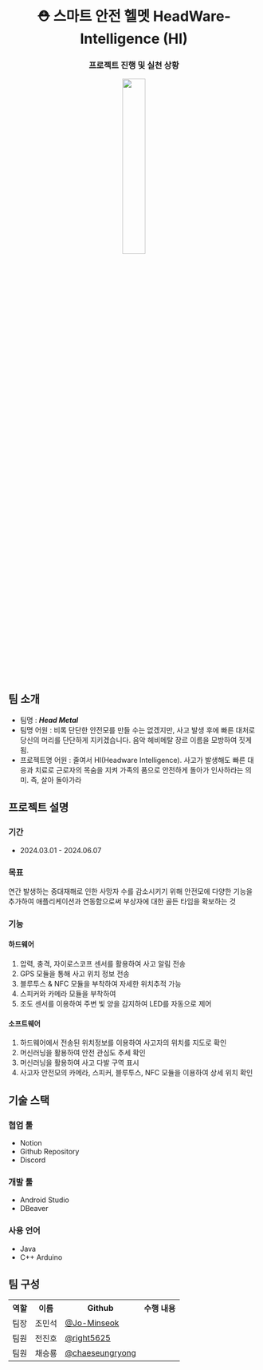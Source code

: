 <!DOCTYPE html>
<html>
    <head>
        <meta charset="utf-8" lang="ko">
    </head>
    <body>
        <header>
            <div>
                <h1> ⛑️ 스마트 안전 헬멧 HeadWare-Intelligence (HI) </h1>
                    <section align="center">
                        <h3>프로젝트 진행 및 실천 상황</h3>
                        <a href="https://headware-intelligence.notion.site/5d05bd39b6f94036b9247e35d3040202?pvs=4"><img width = "30%" src = "https://img.shields.io/badge/Notion-000000?style=plastic&logo=notion&logoColor=ffffff"/></a>
                    </section>
            </div>
        </header>
        <main>
            <div>
                <h2>팀 소개</h2>
                <ul>
                    <li>팀명 : <strong><em>Head Metal</em></strong></li>
                    <li>팀명 어원 : 비록 단단한 안전모를 만들 수는 없겠지만, 사고 발생 후에 빠른 대처로 당신의 머리를 단단하게 지키겠습니다. 음악 헤비메탈 장르 이름을 모방하여 짓게 됨. </li>
                    <li>프로젝트명 어원 : 줄여서 HI(Headware Intelligence). 사고가 발생해도 빠른 대응과 치료로 근로자의 목숨을 지켜 가족의 품으로 안전하게 돌아가 인사하라는 의미. 즉, 살아 돌아가라</li>
                </ul>
            </div>
            <div>
                <h2>프로젝트 설명</h2>
                    <section>
                        <h3>기간</h3>
                        <ul>
                            <li>2024.03.01 - 2024.06.07</li>
                        </ul>
                    </section>
                    <section>
                        <h3>목표</h3>
                        <p>연간 발생하는 중대재해로 인한 사망자 수를 감소시키기 위해 안전모에 다양한 기능을 추가하여 애플리케이션과 연동함으로써 부상자에 대한 골든 타임을 확보하는 것</p>
                    </section>
                    <section>
                        <h3>기능</h3>
                    <section>
                        <h4>하드웨어</h4>
                        <ol>
                            <li>압력, 충격, 자이로스코프 센서를 활용하여 사고 알림 전송</li>
                            <li>GPS 모듈을 통해 사고 위치 정보 전송</li>
                            <li>블루투스 & NFC 모듈을 부착하여 자세한 위치추적 가능</li>
                            <li>스피커와 카메라 모듈을 부착하여 </li>
                            <li>조도 센서를 이용하여 주변 빛 양을 감지하여 LED를 자동으로 제어</li>
                        </ol>
                    </section>
                    <section>
                        <h4>소프트웨어</h4>
                        <ol>
                            <li>하드웨어에서 전송된 위치정보를 이용하여 사고자의 위치를 지도로 확인</li>
                            <li>머신러닝을 활용하여 안전 관심도 추세 확인</li>
                            <li>머신러닝을 활용하여 사고 다발 구역 표시</li>
                            <li>사고자 안전모의 카메라, 스피커, 블루투스, NFC 모듈을 이용하여 상세 위치 확인</li>
                        </ol>
                    </section>
            </div>
            <div>
                <h2>기술 스택</h2>
                <div>
                    <h3>협업 툴</h3>
                    <ul>
                        <li>Notion</li>
                        <li>Github Repository</li>
                        <li>Discord</li>
                    </ul>
                </div>
                <div>
                    <h3>개발 툴</h3>
                    <ul>
                        <li>Android Studio</li>
                        <li>DBeaver</li>
                    </ul>
                </div>
                <div>
                    <h3>사용 언어</h3>
                    <ul>
                        <li>Java</li>
                        <li>C++ Arduino</li>
                    </ul>
                </div>  
            </div>
            <div>
                <h2>팀 구성</h2>
                <table align="center">
                    <th>역할</th>
                    <th>이름</th>
                    <th>Github</th>
                    <th>수행 내용</th>
                    <tr>
                        <td>팀장</td>
                        <td>조민석</td>
                        <td><a href="https://github.com/Jo-Minseok">@Jo-Minseok</a><br></td>
                        <td></td>
                    </tr>
                    <tr>
                        <td>팀원</td>
                        <td>전진호</td>
                        <td><a href="https://github.com/right5625">@right5625</a></td>
                        <td></td>
                    </tr>
                    <tr>
                        <td>팀원</td>
                        <td>채승룡</td>
                        <td><a href="https://github.com/chaeseungryong">@chaeseungryong</a></td>
                        <td></td>
                    </tr>
                </table>
            </div>
        </main>
        <footer>
        </footer>
    </body>
</html>
